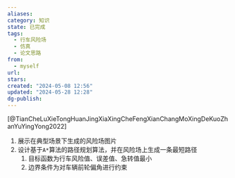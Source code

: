 ```yaml
---
aliases: 
category: 知识
state: 已完成
tags:
  - 行车风险场
  - 仿真
  - 论文思路
from:
  - myself
url: 
stars: 
created: "2024-05-08 12:56"
updated: "2024-05-28 12:28"
dg-publish: 
---
```

[@TianCheLuXieTongHuanJingXiaXingCheFengXianChangMoXingDeKuoZhanYuYingYong2022]
1. 展示在典型场景下生成的风险场图片
2. 设计基于`A*`算法的路径规划算法，并在风险场上生成一条最短路径
	1. 目标函数为行车风险值、误差值、急转值最小
	2. 边界条件为对车辆前轮偏角进行约束